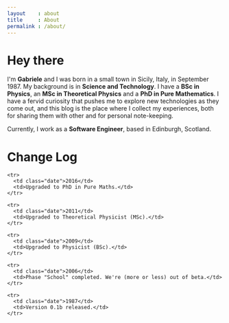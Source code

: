 ```yaml
---
layout    : about
title     : About
permalink : /about/
---
```


# Hey there

I'm **Gabriele** and I was born in a small town in Sicily, Italy, in September 1987. My background is in **Science and Technology**. I have a **BSc in Physics**, an **MSc in Theoretical Physics** and a **PhD in Pure Mathematics**. I have a fervid curiosity that pushes me to explore new technologies as they come out, and this blog is the place where I collect my experiences, both for sharing them with other and for personal note-keeping.

Currently, I work as a **Software Engineer**, based in Edinburgh, Scotland.

# Change Log

<table class="rel-notice">
  <tbody>

    <tr>
      <td class="date">2016</td>
      <td>Upgraded to PhD in Pure Maths.</td>
    </tr>

    <tr>
      <td class="date">2011</td>
      <td>Upgraded to Theoretical Physicist (MSc).</td>
    </tr>

    <tr>
      <td class="date">2009</td>
      <td>Upgraded to Physicist (BSc).</td>
    </tr>

    <tr>
      <td class="date">2006</td>
      <td>Phase "School" completed. We're (more or less) out of beta.</td>
    </tr>

    <tr>
      <td class="date">1987</td>
      <td>Version 0.1b released.</td>
    </tr>

  </tbody>
</table>
